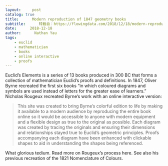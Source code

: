 ```yaml
---
layout:     post
catalog: true
title:      Modern reproduction of 1847 geometry books
subtitle:      转载自：https://flowingdata.com/2018/12/18/modern-reproduction-of-1847-geometry-books/
date:      2018-12-18
author:      Nathan Yau
tags:
    - euclid
    - mathematician
    - books
    - online interactive
    - proofs
---
```


Euclid’s Elements is a series of 13 books produced in 300 BC that forms a collection of mathematician Euclid’s proofs and definitions. In 1847, Oliver Byrne recreated the first six books “in which coloured diagrams and symbols are used instead of letters for the greater ease of learners.” Nicholas Rougeux recreated Byrne’s work with an online interactive version:

> This site was created to bring Byrne’s colorful edition to life by making it available to a modern audience by reproducing the entire book online so it would be accessible to anyone with modern equipment and a flexible design as true to the original as possible. Each diagram was created by tracing the originals and ensuring their dimensions and relationships stayed true to Euclid’s geometric principles. Proofs accompanying each diagram have been enhanced with clickable shapes to aid in understanding the shapes being referenced.

What glorious tedium. Read more on Rougeux’s process here. See also his previous recreation of the 1821 Nomenclature of Colours.

